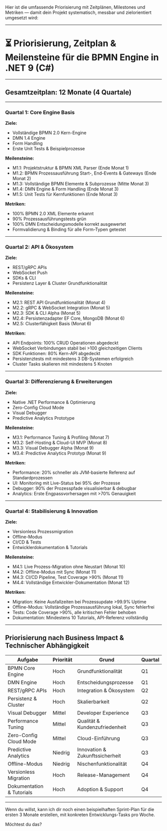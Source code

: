 Hier ist die umfassende Priorisierung mit Zeitplänen, Milestones und Metriken — damit dein Projekt systematisch, messbar und zielorientiert umgesetzt wird:

---

# ⏳ Priorisierung, Zeitplan & Meilensteine für die BPMN Engine in .NET 9 (C#)

---

## **Gesamtzeitplan: 12 Monate (4 Quartale)**

---

### **Quartal 1: Core Engine Basis**

**Ziele:**

* Vollständige BPMN 2.0 Kern-Engine
* DMN 1.4 Engine
* Form Handling
* Erste Unit Tests & Beispielprozesse

**Meilensteine:**

* M1.1: Projektstruktur & BPMN XML Parser (Ende Monat 1)
* M1.2: BPMN Prozessausführung Start-, End-Events & Gateways (Ende Monat 2)
* M1.3: Vollständige BPMN Elemente & Subprozesse (Mitte Monat 3)
* M1.4: DMN Engine & Form Handling (Ende Monat 3)
* M1.5: Unit Tests für Kernfunktionen (Ende Monat 3)

**Metriken:**

* 100% BPMN 2.0 XML Elemente erkannt
* 90% Prozessausführungstests grün
* 100% DMN Entscheidungsmodelle korrekt ausgewertet
* Formvalidierung & Binding für alle Form-Typen getestet

---

### **Quartal 2: API & Ökosystem**

**Ziele:**

* REST/gRPC APIs
* WebSocket Push
* SDKs & CLI
* Persistenz Layer & Cluster Grundfunktionalität

**Meilensteine:**

* M2.1: REST API Grundfunktionalität (Monat 4)
* M2.2: gRPC & WebSocket Integration (Monat 5)
* M2.3: SDK & CLI Alpha (Monat 5)
* M2.4: Persistenzadapter EF Core, MongoDB (Monat 6)
* M2.5: Clusterfähigkeit Basis (Monat 6)

**Metriken:**

* API Endpoints: 100% CRUD Operationen abgedeckt
* WebSocket Verbindungen stabil bei >100 gleichzeitigen Clients
* SDK Funktionen: 80% Kern-API abgedeckt
* Persistenztests mit mindestens 3 DB-Systemen erfolgreich
* Cluster Tasks skalieren mit mindestens 5 Knoten

---

### **Quartal 3: Differenzierung & Erweiterungen**

**Ziele:**

* Native .NET Performance & Optimierung
* Zero-Config Cloud Mode
* Visual Debugger
* Predictive Analytics Prototype

**Meilensteine:**

* M3.1: Performance Tuning & Profiling (Monat 7)
* M3.2: Self-Hosting & Cloud-UI MVP (Monat 8)
* M3.3: Visual Debugger Alpha (Monat 9)
* M3.4: Predictive Analytics Prototyp (Monat 9)

**Metriken:**

* Performance: 20% schneller als JVM-basierte Referenz auf Standardprozessen
* UI: Monitoring mit Live-Status bei 95% der Prozesse
* Debugger: 90% der Prozesspfade visualisierbar & debugbar
* Analytics: Erste Engpassvorhersagen mit >70% Genauigkeit

---

### **Quartal 4: Stabilisierung & Innovation**

**Ziele:**

* Versionless Prozessmigration
* Offline-Modus
* CI/CD & Tests
* Entwicklerdokumentation & Tutorials

**Meilensteine:**

* M4.1: Live Prozess-Migration ohne Neustart (Monat 10)
* M4.2: Offline-Modus mit Sync (Monat 11)
* M4.3: CI/CD Pipeline, Test Coverage >90% (Monat 11)
* M4.4: Vollständige Entwickler-Dokumentation (Monat 12)

**Metriken:**

* Migration: Keine Ausfallzeiten bei Prozessupdate >99.9% Uptime
* Offline-Modus: Vollständige Prozessausführung lokal, Sync fehlerfrei
* Tests: Code Coverage >90%, alle kritischen Fehler behoben
* Dokumentation: Mindestens 10 Tutorials, API-Referenz vollständig

---

## **Priorisierung nach Business Impact & Technischer Abhängigkeit**

| Aufgabe                   | Priorität | Grund                           | Quartal |
| ------------------------- | --------- | ------------------------------- | ------- |
| BPMN Core Engine          | Hoch      | Grundfunktionalität             | Q1      |
| DMN Engine                | Hoch      | Entscheidungsprozesse           | Q1      |
| REST/gRPC APIs            | Hoch      | Integration & Ökosystem         | Q2      |
| Persistenz & Cluster      | Hoch      | Skalierbarkeit                  | Q2      |
| Visual Debugger           | Mittel    | Developer Experience            | Q3      |
| Performance Tuning        | Mittel    | Qualität & Kundenzufriedenheit  | Q3      |
| Zero-Config Cloud Mode    | Mittel    | Cloud-Einführung                | Q3      |
| Predictive Analytics      | Niedrig   | Innovation & Zukunftssicherheit | Q3      |
| Offline-Modus             | Niedrig   | Nischenfunktionalität           | Q4      |
| Versionless Migration     | Hoch      | Release-Management              | Q4      |
| Dokumentation & Tutorials | Hoch      | Adoption & Support              | Q4      |

---

Wenn du willst, kann ich dir noch einen beispielhaften Sprint-Plan für die ersten 3 Monate erstellen, mit konkreten Entwicklungs-Tasks pro Woche.

Möchtest du das?
